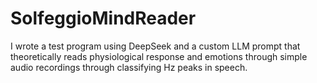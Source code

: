 # SolfeggioMindReader
I wrote a test program using DeepSeek and a custom LLM prompt that theoretically reads physiological response and emotions through simple audio recordings through classifying Hz peaks in speech.
